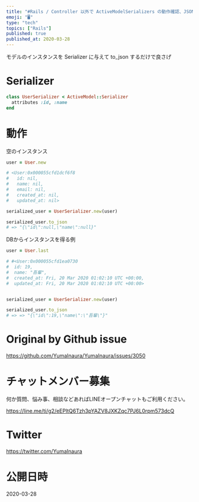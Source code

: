 ```yaml
---
title: "#Rails / Controller 以外で ActiveModelSerializers の動作確認、JSON出力をする ( rails"
emoji: "🖥"
type: "tech"
topics: ["Rails"]
published: true
published_at: 2020-03-28
---
```


モデルのインスタンスを Serializer に与えて to_json するだけで良さげ

# Serializer

```rb
class UserSerializer < ActiveModel::Serializer
  attributes :id, :name
end
```

# 動作

空のインスタンス

```rb
user = User.new

# <User:0x000055cfd1dcf6f8
#   id: nil,
#   name: nil,
#   email: nil,
#   created_at: nil,
#   updated_at: nil>

serialized_user = UserSerializer.new(user)

serialized_user.to_json
# => "{\"id\":null,\"name\":null}"
```

DBからインスタンスを得る例

```rb
user = User.last

# #<User:0x000055cfd1ea0730
#  id: 19,
#  name: "吾輩",
#  created_at: Fri, 20 Mar 2020 01:02:10 UTC +00:00,
#  updated_at: Fri, 20 Mar 2020 01:02:10 UTC +00:00>


serialized_user = UserSerializer.new(user)

serialized_user.to_json
# => => "{\"id\":19,\"name\":\"吾輩\"}"
```

# Original by Github issue

https://github.com/YumaInaura/YumaInaura/issues/3050








<!-- Update From Qiita API -->

# チャットメンバー募集


何か質問、悩み事、相談などあればLINEオープンチャットもご利用ください。

https://line.me/ti/g2/eEPltQ6Tzh3pYAZV8JXKZqc7PJ6L0rpm573dcQ





# Twitter


https://twitter.com/YumaInaura


<!-- Update From Qiita API -->



# 公開日時

2020-03-28

